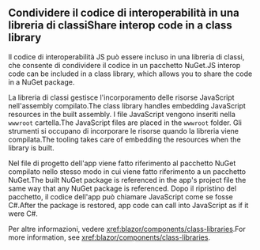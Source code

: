 ## <a name="share-interop-code-in-a-class-library"></a><span data-ttu-id="298e7-101">Condividere il codice di interoperabilità in una libreria di classi</span><span class="sxs-lookup"><span data-stu-id="298e7-101">Share interop code in a class library</span></span>

<span data-ttu-id="298e7-102">Il codice di interoperabilità JS può essere incluso in una libreria di classi, che consente di condividere il codice in un pacchetto NuGet.</span><span class="sxs-lookup"><span data-stu-id="298e7-102">JS interop code can be included in a class library, which allows you to share the code in a NuGet package.</span></span>

<span data-ttu-id="298e7-103">La libreria di classi gestisce l'incorporamento delle risorse JavaScript nell'assembly compilato.</span><span class="sxs-lookup"><span data-stu-id="298e7-103">The class library handles embedding JavaScript resources in the built assembly.</span></span> <span data-ttu-id="298e7-104">I file JavaScript vengono inseriti nella `wwwroot` cartella.</span><span class="sxs-lookup"><span data-stu-id="298e7-104">The JavaScript files are placed in the `wwwroot` folder.</span></span> <span data-ttu-id="298e7-105">Gli strumenti si occupano di incorporare le risorse quando la libreria viene compilata.</span><span class="sxs-lookup"><span data-stu-id="298e7-105">The tooling takes care of embedding the resources when the library is built.</span></span>

<span data-ttu-id="298e7-106">Nel file di progetto dell'app viene fatto riferimento al pacchetto NuGet compilato nello stesso modo in cui viene fatto riferimento a un pacchetto NuGet.</span><span class="sxs-lookup"><span data-stu-id="298e7-106">The built NuGet package is referenced in the app's project file the same way that any NuGet package is referenced.</span></span> <span data-ttu-id="298e7-107">Dopo il ripristino del pacchetto, il codice dell'app può chiamare JavaScript come se fosse C#.</span><span class="sxs-lookup"><span data-stu-id="298e7-107">After the package is restored, app code can call into JavaScript as if it were C#.</span></span>

<span data-ttu-id="298e7-108">Per altre informazioni, vedere <xref:blazor/components/class-libraries>.</span><span class="sxs-lookup"><span data-stu-id="298e7-108">For more information, see <xref:blazor/components/class-libraries>.</span></span>
